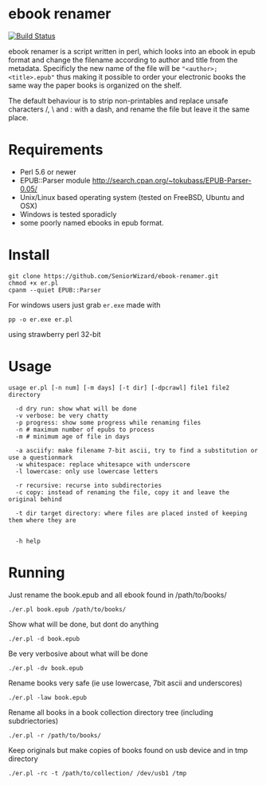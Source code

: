 ebook renamer
===
[![Build Status](https://travis-ci.org/SeniorWizard/ebook-renamer.svg?branch=master)](https://travis-ci.org/SeniorWizard/ebook-renamer)

ebook renamer is a script written in perl, which looks into an ebook in epub format and change the filename according to author and title from the metadata. Specificly the new name of the file will be `"<author>; <title>.epub"` thus making it possible to order your electronic books the same way the paper books is organized on the shelf.

The default behaviour is to strip non-printables and replace unsafe characters /, \ and : with a dash, and rename the file but leave it the same place.

Requirements
==

* Perl 5.6 or newer
* EPUB::Parser module http://search.cpan.org/~tokubass/EPUB-Parser-0.05/
* Unix/Linux based operating system (tested on FreeBSD, Ubuntu and OSX)
* Windows is tested sporadicly
* some poorly named ebooks in epub format.

Install
==

    git clone https://github.com/SeniorWizard/ebook-renamer.git
    chmod +x er.pl
    cpanm --quiet EPUB::Parser

For windows users just grab `er.exe` made with

    pp -o er.exe er.pl

using strawberry perl 32-bit

Usage
==

    usage er.pl [-n num] [-m days] [-t dir] [-dpcrawl] file1 file2 directory

      -d dry run: show what will be done
      -v verbose: be very chatty
      -p progress: show some progress while renaming files
      -n # maximum number of epubs to process
      -m # minimum age of file in days

      -a asciify: make filename 7-bit ascii, try to find a substitution or use a questionmark
      -w whitespace: replace whitesapce with underscore
      -l lowercase: only use lowercase letters

      -r recursive: recurse into subdirectories
      -c copy: instead of renaming the file, copy it and leave the original behind

      -t dir target directory: where files are placed insted of keeping them where they are


      -h help

Running
==
Just rename the book.epub and all ebook found in /path/to/books/

    ./er.pl book.epub /path/to/books/

Show what will be done, but dont do anything

    ./er.pl -d book.epub

Be very verbosive about what will be done

    ./er.pl -dv book.epub

Rename books very safe (ie use lowercase, 7bit ascii and underscores)

    ./er.pl -law book.epub

Rename all books in a book collection directory tree (including subdriectories)

    ./er.pl -r /path/to/books/

Keep originals but make copies of books found on usb device and in tmp directory

    ./er.pl -rc -t /path/to/collection/ /dev/usb1 /tmp



